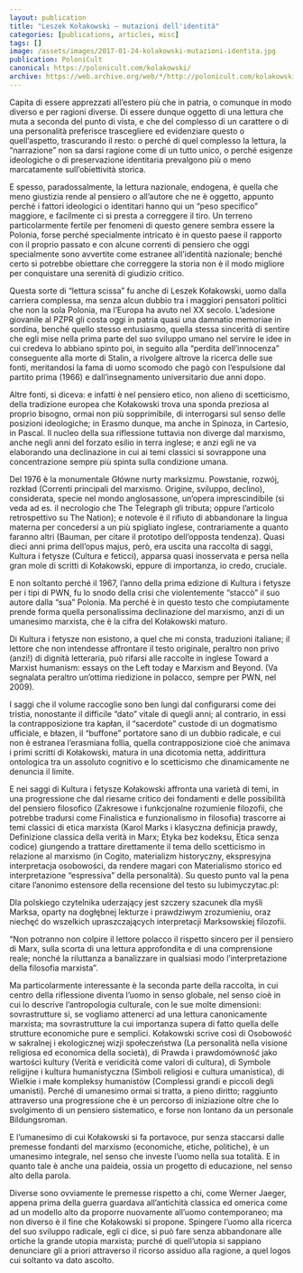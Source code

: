 ```yaml
---
layout: publication
title: "Leszek Kołakowski – mutazioni dell'identità"
categories: [publications, articles, misc]
tags: []
image: /assets/images/2017-01-24-kolakowski-mutazioni-identita.jpg
publication: PoloniCult
canonical: https://polonicult.com/kolakowski/
archive: https://web.archive.org/web/*/http://polonicult.com/kolakowski/
---
```


Capita di essere apprezzati all’estero più che in patria, o comunque in modo diverso e per ragioni diverse. Di essere dunque oggetto di una lettura che muta a seconda del punto di vista, e che del complesso di un carattere o di una personalità preferisce trascegliere ed evidenziare questo o quell’aspetto, trascurando il resto: o perché di quel complesso la lettura, la “narrazione” non sa darsi ragione come di un tutto unico, o perché esigenze ideologiche o di preservazione identitaria prevalgono più o meno marcatamente sull’obiettività storica.

E spesso, paradossalmente, la lettura nazionale, endogena, è quella che meno giustizia rende al pensiero o all’autore che ne è oggetto, appunto perché i fattori ideologici o identitari hanno qui un “peso specifico” maggiore, e facilmente ci si presta a correggere il tiro. Un terreno particolarmente fertile per fenomeni di questo genere sembra essere la Polonia, forse perché specialmente intricato è in questo paese il rapporto con il proprio passato e con alcune correnti di pensiero che oggi specialmente sono avvertite come estranee all’identità nazionale; benché certo si potrebbe obiettare che correggere la storia non è il modo migliore per conquistare una serenità di giudizio critico.

Questa sorte di “lettura scissa” fu anche di Leszek Kołakowski, uomo dalla carriera complessa, ma senza alcun dubbio tra i maggiori pensatori politici che non la sola Polonia, ma l’Europa ha avuto nel XX secolo. L’adesione giovanile al PZPR gli costa oggi in patria quasi una damnatio memoriae in sordina, benché quello stesso entusiasmo, quella stessa sincerità di sentire che egli mise nella prima parte del suo sviluppo umano nel servire le idee in cui credeva lo abbiano spinto poi, in seguito alla “perdita dell’innocenza” conseguente alla morte di Stalin, a rivolgere altrove la ricerca delle sue fonti, meritandosi la fama di uomo scomodo che pagò con l’espulsione dal partito prima (1966) e dall’insegnamento universitario due anni dopo.

Altre fonti, si diceva: e infatti è nel pensiero etico, non alieno di scetticismo, della tradizione europea che Kołakowski trova una sponda preziosa al proprio bisogno, ormai non più sopprimibile, di interrogarsi sul senso delle posizioni ideologiche; in Erasmo dunque, ma anche in Spinoza, in Cartesio, in Pascal. Il nucleo della sua riflessione tuttavia non diverge dal marxismo, anche negli anni del forzato esilio in terra inglese; e anzi egli ne va elaborando una declinazione in cui ai temi classici si sovrappone una concentrazione sempre più spinta sulla condizione umana.

Del 1976 è la monumentale Główne nurty marksizmu. Powstanie, rozwój, rozkład (Correnti principali del marxismo. Origine, sviluppo, declino), considerata, specie nel mondo anglosassone, un’opera imprescindibile (si veda ad es. il necrologio che The Telegraph gli tributa; oppure l’articolo retrospettivo su The Nation); e notevole è il rifiuto di abbandonare la lingua materna per concedersi a un più spigliato inglese, contrariamente a quanto faranno altri (Bauman, per citare il prototipo dell’opposta tendenza). Quasi dieci anni prima dell’opus majus, però, era uscita una raccolta di saggi, Kultura i fetysze (Cultura e feticci), apparsa quasi inosservata e persa nella gran mole di scritti di Kołakowski, eppure di importanza, io credo, cruciale.

E non soltanto perché il 1967, l’anno della prima edizione di Kultura i fetysze per i tipi di PWN, fu lo snodo della crisi che violentemente “staccò” il suo autore dalla “sua” Polonia. Ma perché è in questo testo che compiutamente prende forma quella personalissima declinazione del marxismo, anzi di un umanesimo marxista, che è la cifra del Kołakowski maturo.

Di Kultura i fetysze non esistono, a quel che mi consta, traduzioni italiane; il lettore che non intendesse affrontare il testo originale, peraltro non privo (anzi!) di dignità letteraria, può rifarsi alle raccolte in inglese Toward a Marxist humanism: essays on the Left today e Marxism and Beyond. (Va segnalata peraltro un’ottima riedizione in polacco, sempre per PWN, nel 2009).

I saggi che il volume raccoglie sono ben lungi dal configurarsi come dei tristia, nonostante il difficile “dato” vitale di quegli anni; al contrario, in essi la contrapposizione tra kapłan, il “sacerdote” custode di un dogmatismo ufficiale, e błazen, il “buffone” portatore sano di un dubbio radicale, e cui non è estranea l’erasmiana follia, quella contrapposizione cioè che animava i primi scritti di Kołakowski, matura in una dicotomia netta, addirittura ontologica tra un assoluto cognitivo e lo scetticismo che dinamicamente ne denuncia il limite.

E nei saggi di Kultura i fetysze Kołakowski affronta una varietà di temi, in una progressione che dal riesame critico dei fondamenti e delle possibilità del pensiero filosofico (Zakresowe i funkcjonalne rozumienie filozofii, che potrebbe tradursi come Finalistica e funzionalismo in filosofia) trascorre ai temi classici di etica marxista (Karol Marks i klasyczna definicja prawdy, Definizione classica della verità in Marx; Etyka bez kodeksu, Etica senza codice) giungendo a trattare direttamente il tema dello scetticismo in relazione al marxismo (in Cogito, materializm historyczny, ekspresyjna interpretacja osobowości, da rendere magari con Materialismo storico ed interpretazione “espressiva” della personalità). Su questo punto val la pena citare l’anonimo estensore della recensione del testo su lubimyczytac.pl:

Dla polskiego czytelnika uderzający jest szczery szacunek dla myśli Marksa, oparty na dogłębnej lekturze i prawdziwym zrozumieniu, oraz niechęć do wszelkich upraszczających interpretacji Marksowskiej filozofii.

“Non potranno non colpire il lettore polacco il rispetto sincero per il pensiero di Marx, sulla scorta di una lettura approfondita e di una comprensione reale; nonché la riluttanza a banalizzare in qualsiasi modo l’interpretazione della filosofia marxista”.

Ma particolarmente interessante è la seconda parte della raccolta, in cui centro della riflessione diventa l’uomo in senso globale, nel senso cioè in cui lo descrive l’antropologia culturale, con le sue molte dimensioni: sovrastrutture sì, se vogliamo attenerci ad una lettura canonicamente marxista; ma sovrastrutture la cui importanza supera di fatto quella delle strutture economiche pure e semplici. Kołakowski scrive così di Osobowość w sakralnej i ekologicznej wizji społeczeństwa (La personalità nella visione religiosa ed economica della società), di Prawda i prawdomówność jako wartości kultury (Verità e veridicità come valori di cultura), di Symbole religijne i kultura humanistyczna (Simboli religiosi e cultura umanistica), di Wielkie i małe kompleksy humanistów (Complessi grandi e piccoli degli umanisti). Perché di umanesimo ormai si tratta, a pieno diritto; raggiunto attraverso una progressione che è un percorso di iniziazione oltre che lo svolgimento di un pensiero sistematico, e forse non lontano da un personale Bildungsroman.

E l’umanesimo di cui Kołakowski si fa portavoce, pur senza staccarsi dalle premesse fondanti del marxismo (economiche, etiche, politiche), è un umanesimo integrale, nel senso che investe l’uomo nella sua totalità. E in quanto tale è anche una paideia, ossia un progetto di educazione, nel senso alto della parola.

Diverse sono ovviamente le premesse rispetto a chi, come Werner Jaeger, appena prima della guerra guardava all’antichità classica ed omerica come ad un modello alto da proporre nuovamente all’uomo contemporaneo; ma non diverso è il fine che Kołakowski si propone. Spingere l’uomo alla ricerca del suo sviluppo radicale, egli ci dice, si può fare senza abbandonare alle ortiche la grande utopia marxista; purché di quell’utopia si sappiano denunciare gli a priori attraverso il ricorso assiduo alla ragione, a quel logos cui soltanto va dato ascolto.
